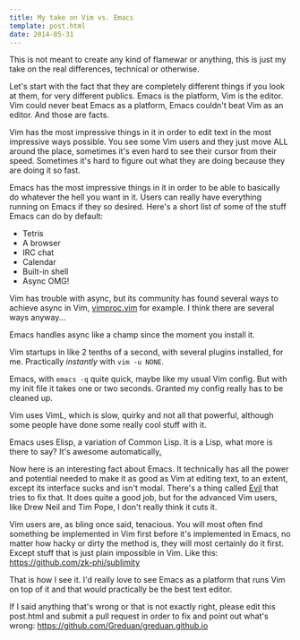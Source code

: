 ```yaml
---
title: My take on Vim vs. Emacs
template: post.html
date: 2014-05-31
---
```


This is not meant to create any kind of flamewar or anything, this is just my
take on the real differences, technical or otherwise.

Let's start with the fact that they are completely different things if you look
at them, for very different publics. Emacs is the platform, Vim is the editor.
Vim could never beat Emacs as a platform, Emacs couldn't beat Vim as an editor.
And those are facts.

Vim has the most impressive things in it in order to edit text in the most
impressive ways possible. You see some Vim users and they just move ALL around
the place, sometimes it's even hard to see their cursor from their speed.
Sometimes it's hard to figure out what they are doing because they are doing it
so fast.

Emacs has the most impressive things in it in order to be able to basically do
whatever the hell you want in it. Users can really have everything running on
Emacs if they so desired. Here's a short list of some of the stuff Emacs can do
by default:

- Tetris
- A browser
- IRC chat
- Calendar
- Built-in shell
- Async OMG!

Vim has trouble with async, but its community has found several ways to achieve
async in Vim, [vimproc.vim][vimproc] for example. I think there are several ways
anyway...

[vimproc]: https://github.com/Shougo/vimproc.vim

Emacs handles async like a champ since the moment you install it.

Vim startups in like 2 tenths of a second, with several plugins installed, for
me. Practically *instantly* with `vim -u NONE`.

Emacs, with `emacs -q` quite quick, maybe like my usual Vim config. But with my
init file it takes one or two seconds. Granted my config really has to be
cleaned up.

Vim uses VimL, which is slow, quirky and not all that powerful, although some
people have done some really cool stuff with it.

Emacs uses Elisp, a variation of Common Lisp. It is a Lisp, what more is there
to say? It's awesome automatically[.][clojure]

[clojure]: http://clojure.org/

Now here is an interesting fact about Emacs. It technically has all the power
and potential needed to make it as good as Vim at editing text, to an extent,
except its interface sucks and isn't modal. There's a thing called [Evil][evil]
that tries to fix that. It does quite a good job, but for the advanced Vim
users, like Drew Neil and Tim Pope, I don't really think it cuts it.

[evil]: http://www.emacswiki.org/emacs/Evil

Vim users are, as bling once said, tenacious. You will most often find something
be implemented in Vim first before it's implemented in Emacs, no matter how
hacky or dirty the method is, they will most certainly do it first. Except stuff
that is just plain impossible in Vim. Like this: <https://github.com/zk-phi/sublimity>

That is how I see it. I'd really love to see Emacs as a platform that runs Vim
on top of it and that would practically be the best text editor.

If I said anything that's wrong or that is not exactly right, please edit this
post.html and submit a pull request in order to fix and point out what's wrong:
<https://github.com/Greduan/greduan.github.io>
